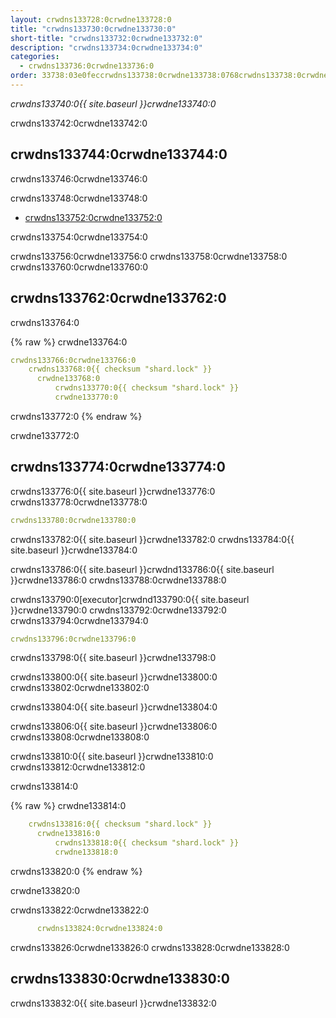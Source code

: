 ```yaml
---
layout: crwdns133728:0crwdne133728:0
title: "crwdns133730:0crwdne133730:0"
short-title: "crwdns133732:0crwdne133732:0"
description: "crwdns133734:0crwdne133734:0"
categories:
  - crwdns133736:0crwdne133736:0
order: 33738:03e0feccrwdns133738:0crwdne133738:0768crwdns133738:0crwdne133738:0.64080848crwdns133738:0crwdne133738:0
---
```

*crwdns133740:0{{ site.baseurl }}crwdne133740:0*

crwdns133742:0crwdne133742:0

## crwdns133744:0crwdne133744:0

crwdns133746:0crwdne133746:0

crwdns133748:0crwdne133748:0

- <a href="crwdns133750:0crwdne133750:0"
target="_blank">crwdns133752:0crwdne133752:0</a>

crwdns133754:0crwdne133754:0

crwdns133756:0crwdne133756:0 crwdns133758:0crwdne133758:0 crwdns133760:0crwdne133760:0

## crwdns133762:0crwdne133762:0

crwdns133764:0

{% raw %}
crwdne133764:0

```yaml
crwdns133766:0crwdne133766:0
    crwdns133768:0{{ checksum "shard.lock" }}
      crwdne133768:0
          crwdns133770:0{{ checksum "shard.lock" }}
          crwdne133770:0    
```

crwdns133772:0
{% endraw %}

crwdne133772:0

## crwdns133774:0crwdne133774:0

crwdns133776:0{{ site.baseurl }}crwdne133776:0 crwdns133778:0crwdne133778:0

```yaml
crwdns133780:0crwdne133780:0
```

crwdns133782:0{{ site.baseurl }}crwdne133782:0 crwdns133784:0{{ site.baseurl }}crwdne133784:0

crwdns133786:0{{ site.baseurl }}crwdnd133786:0{{ site.baseurl }}crwdne133786:0 crwdns133788:0crwdne133788:0

crwdns133790:0[executor]crwdnd133790:0{{ site.baseurl }}crwdne133790:0 crwdns133792:0crwdne133792:0 crwdns133794:0crwdne133794:0

```yaml
crwdns133796:0crwdne133796:0
```

crwdns133798:0{{ site.baseurl }}crwdne133798:0

crwdns133800:0{{ site.baseurl }}crwdne133800:0 crwdns133802:0crwdne133802:0

crwdns133804:0{{ site.baseurl }}crwdne133804:0

crwdns133806:0{{ site.baseurl }}crwdne133806:0 crwdns133808:0crwdne133808:0

crwdns133810:0{{ site.baseurl }}crwdne133810:0 crwdns133812:0crwdne133812:0

crwdns133814:0

{% raw %}
crwdne133814:0

```yaml
    crwdns133816:0{{ checksum "shard.lock" }}
      crwdne133816:0
          crwdns133818:0{{ checksum "shard.lock" }}
          crwdne133818:0
```

crwdns133820:0
{% endraw %}

crwdne133820:0

crwdns133822:0crwdne133822:0

```yaml
      crwdns133824:0crwdne133824:0
```

crwdns133826:0crwdne133826:0 crwdns133828:0crwdne133828:0

## crwdns133830:0crwdne133830:0

crwdns133832:0{{ site.baseurl }}crwdne133832:0